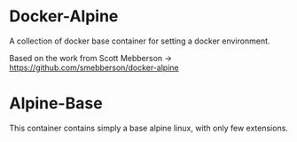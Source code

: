 # Docker-Alpine

A collection of docker base container for setting a docker environment.

Based on the work from Scott Mebberson -> https://github.com/smebberson/docker-alpine

# Alpine-Base

This container contains simply a base alpine linux, with only few extensions.

